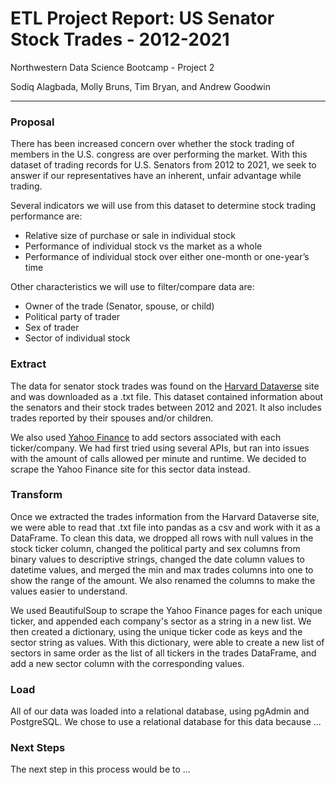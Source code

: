 
# ETL Project Report: US Senator Stock Trades - 2012-2021

Northwestern Data Science Bootcamp - Project 2

Sodiq Alagbada, Molly Bruns, Tim Bryan, and Andrew Goodwin

---

### Proposal

There has been increased concern over whether the stock trading of members in the U.S. congress are over performing the market. With this dataset of trading records for U.S. Senators from 2012 to 2021, we seek to answer if our representatives have an inherent, unfair advantage while trading.

Several indicators we will use from this dataset to determine stock trading performance are:
- Relative size of purchase or sale in individual stock
- Performance of individual stock vs the market as a whole
- Performance of individual stock over either one-month or one-year’s time

Other characteristics we will use to filter/compare data are:
- Owner of the trade (Senator, spouse, or child)
- Political party of trader
- Sex of trader
- Sector of individual stock

### Extract

The data for senator stock trades was found on the [Harvard Dataverse](https://dataverse.harvard.edu/dataset.xhtml?persistentId=doi:10.7910/DVN/XPDSYQ) site and was downloaded as a .txt file. This dataset contained information about the senators and their stock trades between 2012 and 2021. It also includes trades reported by their spouses and/or children.

We also used [Yahoo Finance](https://finance.yahoo.com/) to add sectors associated with each ticker/company. We had first tried using several APIs, but ran into issues with the amount of calls allowed per minute and runtime. We decided to scrape the Yahoo Finance site for this sector data instead.

### Transform

Once we extracted the trades information from the Harvard Dataverse site, we were able to read that .txt file into pandas as a csv and work with it as a DataFrame. To clean this data, we dropped all rows with null values in the stock ticker column, changed the political party and sex columns from binary values to descriptive strings, changed the date column values to datetime values, and merged the min and max trades columns into one to show the range of the amount. We also renamed the columns to make the values easier to understand.

We used BeautifulSoup to scrape the Yahoo Finance pages for each unique ticker, and appended each company's sector as a string in a new list. We then created a dictionary, using the unique ticker code as keys and the sector string as values. With this dictionary, were able to create a new list of sectors in same order as the list of all tickers in the trades DataFrame, and add a new sector column with the corresponding values.

### Load

All of our data was loaded into a relational database, using pgAdmin and PostgreSQL. We chose to use a relational database for this data because ...

### Next Steps

The next step in this process would be to ...
